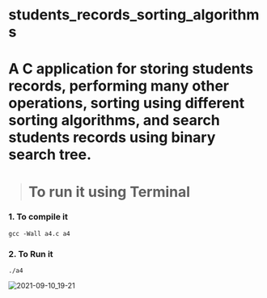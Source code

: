 # students_records_sorting_algorithms
# A C application for storing students records, performing many other operations, sorting using different sorting algorithms, and search students records using binary search tree.
> # To run it using Terminal
### 1. To compile it
`gcc -Wall a4.c a4`
### 2. To Run  it
`./a4`

![2021-09-10_19-21](https://user-images.githubusercontent.com/65984781/132927678-e523acb4-edb5-4b92-abeb-2e0c4f4ce511.png)

